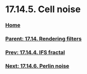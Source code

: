 # 17.14.5. Cell noise

### [Home](./00-home.md)
### [Parent: 17.14. Rendering filters](./17-14-00-rendering-filters.md)
### [Prev: 17.14.4. IFS fractal](./17-14-04-ifs-fractal.md)
### [Next: 17.14.6. Perlin noise](./17-14-06-perlin-noise.md)
